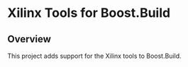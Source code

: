 # Xilinx Tools for Boost.Build

## Overview

This project adds support for the Xilinx tools to Boost.Build.
